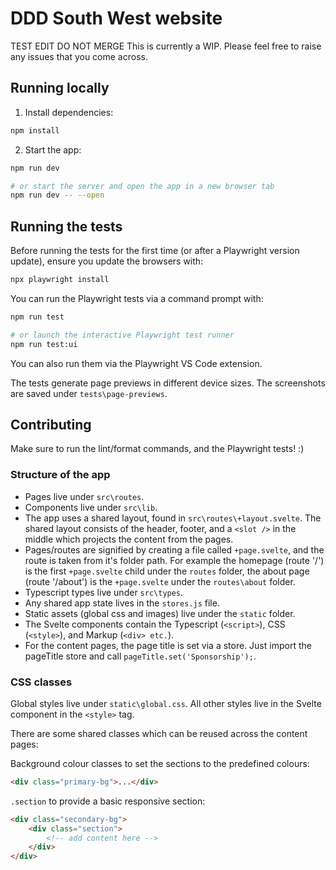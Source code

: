 # DDD South West website
TEST EDIT DO NOT MERGE
This is currently a WIP. Please feel free to raise any issues that you come across.

## Running locally

1. Install dependencies:

```bash
npm install
```

2. Start the app:

```bash
npm run dev

# or start the server and open the app in a new browser tab
npm run dev -- --open
```

## Running the tests

Before running the tests for the first time (or after a Playwright version update), ensure you update the browsers with:

```bash
npx playwright install
```

You can run the Playwright tests via a command prompt with:

```bash
npm run test

# or launch the interactive Playwright test runner
npm run test:ui
```

You can also run them via the Playwright VS Code extension.

The tests generate page previews in different device sizes. The screenshots are saved under `tests\page-previews`.

## Contributing

Make sure to run the lint/format commands, and the Playwright tests! :)

### Structure of the app

- Pages live under `src\routes`.
- Components live under `src\lib`.
- The app uses a shared layout, found in `src\routes\+layout.svelte`. The shared layout consists of the header, footer, and a `<slot />` in the middle which projects the content from the pages.
- Pages/routes are signified by creating a file called `+page.svelte`, and the route is taken from it's folder path. For example the homepage (route '/') is the first `+page.svelte` child under the `routes` folder, the about page (route '/about') is the `+page.svelte` under the `routes\about` folder.
- Typescript types live under `src\types`.
- Any shared app state lives in the `stores.js` file.
- Static assets (global css and images) live under the `static` folder.
- The Svelte components contain the Typescript (`<script>`), CSS (`<style>`), and Markup (`<div> etc.`).
- For the content pages, the page title is set via a store. Just import the pageTitle store and call `pageTitle.set('Sponsorship');`.

### CSS classes

Global styles live under `static\global.css`. All other styles live in the Svelte component in the `<style>` tag.

There are some shared classes which can be reused across the content pages:

Background colour classes to set the sections to the predefined colours:

```html
<div class="primary-bg">...</div>
```

`.section` to provide a basic responsive section:

```html
<div class="secondary-bg">
	<div class="section">
		<!-- add content here -->
	</div>
</div>
```
